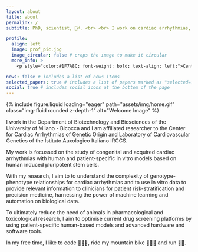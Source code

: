 ```yaml
---
layout: about
title: about
permalink: /
subtitle: PhD, scientist, 🚴‍♂️. <br> <br> I work on cardiac arrhythmias, drug discovery and precision medicine with human induced pluripotent stem cells. In ❤️ with data.

profile:
  align: left
  image: prof_pic.jpg
  image_circular: false # crops the image to make it circular
  more_info: >
    <p style="color:#1F7A8C; font-weight: bold; text-align: left;">Center for Cardiac Arrhythmias of Genetic Origin and Laboratory of Cardiovascular Genetics</p> 

news: false # includes a list of news items
selected_papers: true # includes a list of papers marked as "selected={true}"
social: true # includes social icons at the bottom of the page
---
```


{% include figure.liquid loading="eager" path="assets/img/home.gif" class="img-fluid
      rounded z-depth-1" alt="Welcome Image" %}

I work in the Department of Biotechnology and Biosciences of the University of Milano - Bicocca and I am affiliated researcher to the Center for Cardiac Arrhythmias of Genetic Origin and Laboratory of Cardiovascular Genetics of the Istituto Auxologico Italiano IRCCS.

My work is focussed on the study of congenital and acquired cardiac arrhythmias with human and patient-specific in vitro models based on human induced pluripotent stem cells.

With my research, I aim to to understand the complexity of genotype-phenotype relationships for cardiac arrhythmias and to use in vitro data to provide relevant information to clinicians for patient risk-stratification and precision medicine, harnessing the power of machine learning and automation on biological data. 

To ultimately reduce the need of animals in pharmacological and toxicological research, I aim to optimise current drug screening platforms by using patient-specific human-based models and advanced hardware and software tools.

In my free time, I like to code 👨🏻‍💻, ride my mountain bike 🚵🏻‍♂️ and run 🏃🏻.
